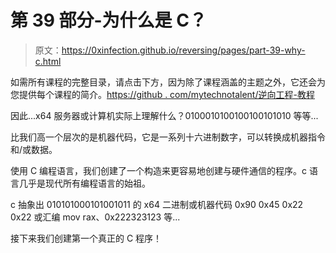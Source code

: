 # 第 39 部分-为什么是 C？

> 原文：<https://0xinfection.github.io/reversing/pages/part-39-why-c.html>

如需所有课程的完整目录，请点击下方，因为除了课程涵盖的主题之外，它还会为您提供每个课程的简介。[https://github . com/mytechnotalent/逆向工程-教程](https://github.com/mytechnotalent/Reverse-Engineering-Tutorial)

因此...x64 服务器或计算机实际上理解什么？0100010100100100101010 等等...

比我们高一个层次的是机器代码，它是一系列十六进制数字，可以转换成机器指令和/或数据。

使用 C 编程语言，我们创建了一个构造来更容易地创建与硬件通信的程序。c 语言几乎是现代所有编程语言的始祖。

c 抽象出 010101000101001011 的 x64 二进制或机器代码 0x90 0x45 0x22 0x22 或汇编 mov rax、0x222323123 等...

接下来我们创建第一个真正的 C 程序！